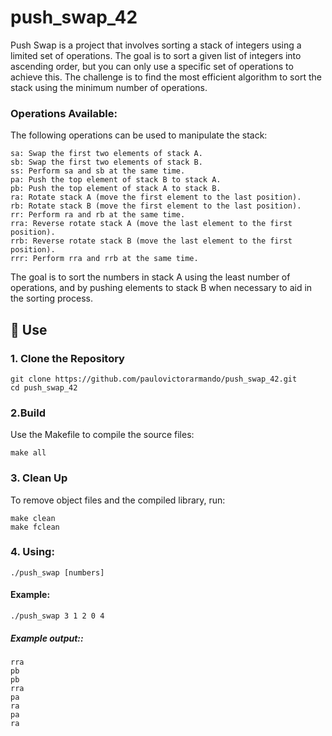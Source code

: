 # push_swap_42
Push Swap is a project that involves sorting a stack of integers using a limited set of operations. The goal is to sort a given list of integers into ascending order, but you can only use a specific set of operations to achieve this. The challenge is to find the most efficient algorithm to sort the stack using the minimum number of operations.

### Operations Available:
The following operations can be used to manipulate the stack:
```
sa: Swap the first two elements of stack A.
sb: Swap the first two elements of stack B.
ss: Perform sa and sb at the same time.
pa: Push the top element of stack B to stack A.
pb: Push the top element of stack A to stack B.
ra: Rotate stack A (move the first element to the last position).
rb: Rotate stack B (move the first element to the last position).
rr: Perform ra and rb at the same time.
rra: Reverse rotate stack A (move the last element to the first position).
rrb: Reverse rotate stack B (move the last element to the first position).
rrr: Perform rra and rrb at the same time.
```
The goal is to sort the numbers in stack A using the least number of operations, and by pushing elements to stack B when necessary to aid in the sorting process.

## 🚀 Use
### 1. Clone the Repository
```
git clone https://github.com/paulovictorarmando/push_swap_42.git
cd push_swap_42
```
### 2.Build
Use the Makefile to compile the source files:
```
make all
```
### 3. Clean Up
To remove object files and the compiled library, run:
```
make clean
make fclean
```
### 4. Using:
```
./push_swap [numbers]
```
#### Example:
```
./push_swap 3 1 2 0 4
```
##### Example output::
```
rra
pb
pb
rra
pa
ra
pa
ra
```
###
